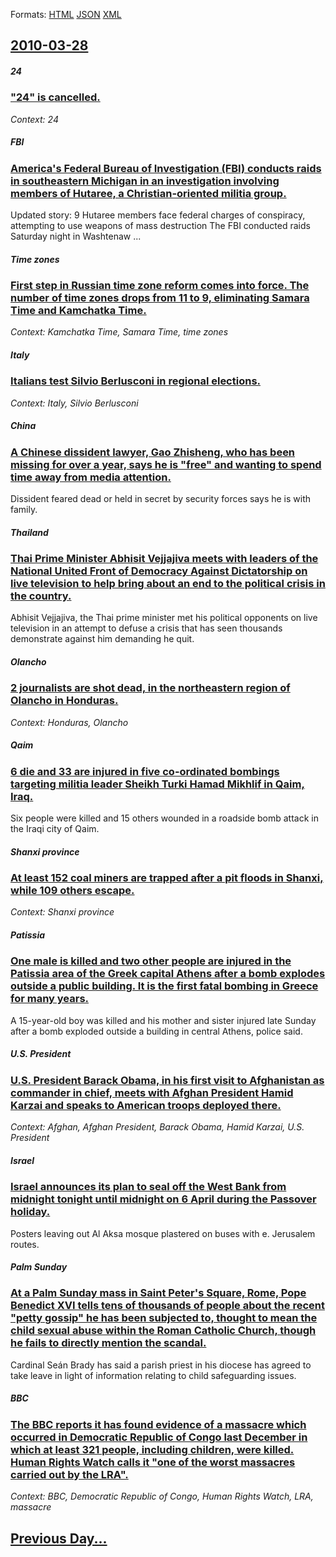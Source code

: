 
Formats: [HTML](2010/03/28/index.html)  [JSON](2010/03/28/index.json)  [XML](2010/03/28/index.xml)  

## [2010-03-28](/news/2010/03/28/index.md)

##### 24
### ["24" is cancelled. ](/news/2010/03/28/24-is-cancelled.md)
_Context: 24_

##### FBI
### [America's Federal Bureau of Investigation (FBI) conducts raids in southeastern Michigan in an investigation involving members of Hutaree, a Christian-oriented militia group. ](/news/2010/03/28/america-s-federal-bureau-of-investigation-fbi-conducts-raids-in-southeastern-michigan-in-an-investigation-involving-members-of-hutaree-a.md)
Updated story: 9 Hutaree members face federal charges of conspiracy, attempting to use weapons of mass destruction The FBI conducted raids Saturday night in Washtenaw ...

##### Time zones
### [First step in Russian time zone reform comes into force. The number of time zones drops from 11 to 9, eliminating Samara Time and Kamchatka Time. ](/news/2010/03/28/first-step-in-russian-time-zone-reform-comes-into-force-the-number-of-time-zones-drops-from-11-to-9-eliminating-samara-time-and-kamchatka.md)
_Context: Kamchatka Time, Samara Time, time zones_

##### Italy
### [Italians test Silvio Berlusconi in regional elections. ](/news/2010/03/28/italians-test-silvio-berlusconi-in-regional-elections.md)
_Context: Italy, Silvio Berlusconi_

##### China
### [A Chinese dissident lawyer, Gao Zhisheng, who has been missing for over a year, says he is "free" and wanting to spend time away from media attention. ](/news/2010/03/28/a-chinese-dissident-lawyer-gao-zhisheng-who-has-been-missing-for-over-a-year-says-he-is-free-and-wanting-to-spend-time-away-from-media.md)
Dissident feared dead or held in secret by security forces says he is with family.

##### Thailand
### [Thai Prime Minister Abhisit Vejjajiva meets with leaders of the National United Front of Democracy Against Dictatorship on live television to help bring about an end to the political crisis in the country. ](/news/2010/03/28/thai-prime-minister-abhisit-vejjajiva-meets-with-leaders-of-the-national-united-front-of-democracy-against-dictatorship-on-live-television-t.md)
Abhisit Vejjajiva, the Thai prime minister met his political opponents on live television in an attempt to defuse a crisis that has seen thousands demonstrate against him demanding he quit.

##### Olancho
### [2 journalists are shot dead, in the northeastern region of Olancho in Honduras. ](/news/2010/03/28/2-journalists-are-shot-dead-in-the-northeastern-region-of-olancho-in-honduras.md)
_Context: Honduras, Olancho_

##### Qaim
### [6 die and 33 are injured in five co-ordinated bombings targeting militia leader Sheikh Turki Hamad Mikhlif in Qaim, Iraq. ](/news/2010/03/28/6-die-and-33-are-injured-in-five-co-ordinated-bombings-targeting-militia-leader-sheikh-turki-hamad-mikhlif-in-qaim-iraq.md)
Six people were killed and 15 others wounded in a roadside bomb attack in the Iraqi city of Qaim.

##### Shanxi province
### [At least 152 coal miners are trapped after a pit floods in Shanxi, while 109 others escape. ](/news/2010/03/28/at-least-152-coal-miners-are-trapped-after-a-pit-floods-in-shanxi-while-109-others-escape.md)
_Context: Shanxi province_

##### Patissia
### [One male is killed and two other people are injured in the Patissia area of the Greek capital Athens after a bomb explodes outside a public building. It is the first fatal bombing in Greece for many years. ](/news/2010/03/28/one-male-is-killed-and-two-other-people-are-injured-in-the-patissia-area-of-the-greek-capital-athens-after-a-bomb-explodes-outside-a-public.md)
A 15-year-old boy was killed and his mother and sister injured late Sunday after a bomb exploded outside a building in central Athens, police said.

##### U.S. President
### [U.S. President Barack Obama, in his first visit to Afghanistan as commander in chief, meets with Afghan President Hamid Karzai and speaks to American troops deployed there. ](/news/2010/03/28/u-s-president-barack-obama-in-his-first-visit-to-afghanistan-as-commander-in-chief-meets-with-afghan-president-hamid-karzai-and-speaks-to.md)
_Context: Afghan, Afghan President, Barack Obama, Hamid Karzai, U.S. President_

##### Israel
### [Israel announces its plan to seal off the West Bank from midnight tonight until midnight on 6 April during the Passover holiday. ](/news/2010/03/28/israel-announces-its-plan-to-seal-off-the-west-bank-from-midnight-tonight-until-midnight-on-6-april-during-the-passover-holiday.md)
Posters leaving out Al Aksa mosque plastered on buses with e. Jerusalem routes.

##### Palm Sunday
### [At a Palm Sunday mass in Saint Peter's Square, Rome, Pope Benedict XVI tells tens of thousands of people about the recent "petty gossip" he has been subjected to, thought to mean the child sexual abuse within the Roman Catholic Church, though he fails to directly mention the scandal. ](/news/2010/03/28/at-a-palm-sunday-mass-in-saint-peter-s-square-rome-pope-benedict-xvi-tells-tens-of-thousands-of-people-about-the-recent-petty-gossip-he.md)
Cardinal Seán Brady has said a parish priest in his diocese has agreed to take leave in light of information relating to child safeguarding issues.

##### BBC
### [The BBC reports it has found evidence of a massacre which occurred in Democratic Republic of Congo last December in which at least 321 people, including children, were killed. Human Rights Watch calls it "one of the worst massacres carried out by the LRA". ](/news/2010/03/28/the-bbc-reports-it-has-found-evidence-of-a-massacre-which-occurred-in-democratic-republic-of-congo-last-december-in-which-at-least-321-peopl.md)
_Context: BBC, Democratic Republic of Congo, Human Rights Watch, LRA, massacre_

## [Previous Day...](/news/2010/03/27/index.md)


